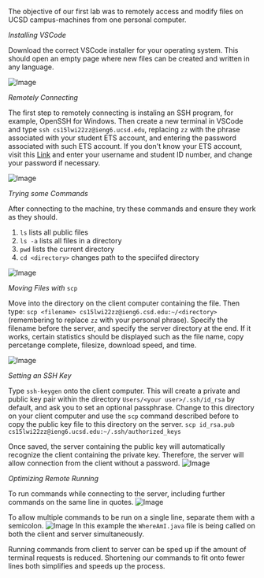 The objective of our first lab was to remotely access and modify files on UCSD campus-machines from one personal computer.

*Installing VSCode*

Download the correct VSCode installer for your operating system. This should open an empty page where new files can be created and written in any language.

![Image](https://i.gyazo.com/1b658b1e105963ab1d3ca846d61353df.png)

*Remotely Connecting*

The first step to remotely connecting is instaling an SSH program, for example, OpenSSH for Windows.
Then create a new terminal in VSCode and type ```ssh cs15lwi22zz@ieng6.ucsd.edu```, replacing ```zz``` with the phrase associated with your student ETS account, and entering the password associated with such ETS account. If you don't know your ETS account, visit this [Link](https://sdacs.ucsd.edu/~icc/index.php) and enter your username and student ID number, and change your password if necessary. 

![Image](https://i.gyazo.com/6ebe06beeb7c622d365c6cb6c4b9cd99.png)

*Trying some Commands*

After connecting to the machine, try these commands and ensure they work as they should.

1. ```ls``` lists all public files
2. ```ls -a``` lists all files in a directory
3. ```pwd``` lists the current directory
4. ```cd <directory>``` changes path to the speciifed directory

![Image](https://i.gyazo.com/635f21d971149ccfd4a9bfde88217047.png)

*Moving Files with* ```scp```

Move into the directory on the client computer containing the file. Then type:
```scp <filename> cs15lwi22zz@ieng6.csd.edu:~/<directory>``` 
(remembering to replace ```zz``` with your personal phrase).
Specify the filename before the server, and specify the server directory at the end.
If it works, certain statistics should be displayed such as the file name, copy percetange complete, filesize, download speed, and time.

![Image](https://i.gyazo.com/2e7a8b278f7fee8890c01cd8eb285589.png)

*Setting an SSH Key*

Type ```ssh-keygen``` onto the client computer. This will create a private and public key pair within the directory ```Users/<your user>/.ssh/id_rsa``` by default, and ask you to set an optional passphrase.
Change to this directory on your client computer and use the ```scp``` command described before to copy the public key file to this directory on the server.
```scp id_rsa.pub cs15lwi22zz@ieng6.ucsd.edu:~/.ssh/authorized_keys```

Once saved, the server containing the public key will automatically recognize the client containing the private key. Therefore, the server will allow connection from the client without a password.
![Image](https://i.gyazo.com/a60598dadd98218b4d982e11f17ce019.png)

*Optimizing Remote Running*

To run commands while connecting to the server, including further commands on the same line in quotes.
![Image](https://i.gyazo.com/ea9fd31542ee332dda199e35a18bd718.png)

To allow multiple commands to be run on a single line, separate them with a semicolon.
![Image](https://i.gyazo.com/aa02decb75b8a06c1cd78a564c49cdf9.png)
In this example the ```WhereAmI.java``` file is being called on both the client and server simultaneously.

Running commands from client to server can be sped up if the amount of terminal requests is reduced.
Shortening our commands to fit onto fewer lines both simplifies and speeds up the process.
